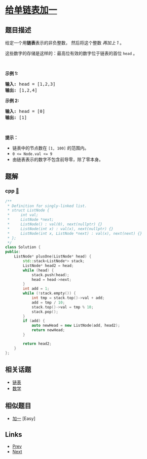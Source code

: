 
# [给单链表加一](https://leetcode-cn.com/problems/plus-one-linked-list)

## 题目描述

<p>给定一个用<strong>链表</strong>表示的非负整数， 然后将这个整数&nbsp;<em>再加上 1</em> 。</p>

<p>这些数字的存储是这样的：最高位有效的数字位于链表的首位<meta charset="UTF-8" />&nbsp;<code>head</code>&nbsp;。</p>

<p>&nbsp;</p>

<p><strong>示例 1:</strong></p>

<pre>
<strong>输入: </strong>head = [1,2,3]
<strong>输出: </strong>[1,2,4]
</pre>

<p><meta charset="UTF-8" /></p>

<p><strong>示例</strong><strong>&nbsp;2:</strong></p>

<pre>
<strong>输入: </strong>head = [0]
<strong>输出: </strong>[1]
</pre>

<p>&nbsp;</p>

<p><strong>提示：</strong></p>

<ul>
	<li>链表中的节点数在<meta charset="UTF-8" />&nbsp;<code>[1, 100]</code>&nbsp;的范围内。</li>
	<li><code>0 &lt;= Node.val &lt;= 9</code></li>
	<li>由链表表示的数字不包含前导零，除了零本身。</li>
</ul>


## 题解

### cpp [🔗](plus-one-linked-list.cpp) 
```cpp
/**
 * Definition for singly-linked list.
 * struct ListNode {
 *     int val;
 *     ListNode *next;
 *     ListNode() : val(0), next(nullptr) {}
 *     ListNode(int x) : val(x), next(nullptr) {}
 *     ListNode(int x, ListNode *next) : val(x), next(next) {}
 * };
 */
class Solution {
public:
    ListNode* plusOne(ListNode* head) {
        std::stack<ListNode*> stack;
        ListNode* head2 = head;
        while (head) {
            stack.push(head);
            head = head->next;
        }
        int add = 1;
        while (!stack.empty()) {
            int tmp = stack.top()->val + add; 
            add = tmp / 10;
            stack.top()->val = tmp % 10;
            stack.pop();
        }
        if (add) {
            auto newHead = new ListNode(add, head2);
            return newHead;
        }

        return head2;
    }
};
```


## 相关话题

- [链表](https://leetcode-cn.com/tag/linked-list) 
- [数学](https://leetcode-cn.com/tag/math) 


## 相似题目

- [加一](../plus-one/README.md)  [Easy] 


## Links

- [Prev](../valid-perfect-square/README.md) 
- [Next](../sum-of-two-integers/README.md) 


